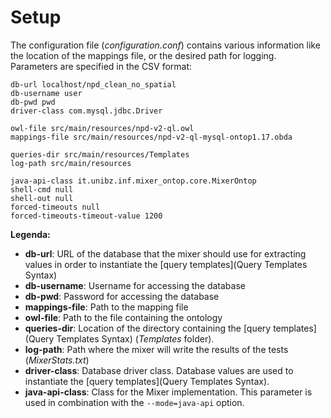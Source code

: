 # Setup

The configuration file (_configuration.conf_) contains various information like the location of the mappings file, or the desired path for logging. Parameters
are specified in the CSV format:

~~~~~~~
db-url localhost/npd_clean_no_spatial
db-username user
db-pwd pwd
driver-class com.mysql.jdbc.Driver

owl-file src/main/resources/npd-v2-ql.owl
mappings-file src/main/resources/npd-v2-ql-mysql-ontop1.17.obda

queries-dir src/main/resources/Templates
log-path src/main/resources

java-api-class it.unibz.inf.mixer_ontop.core.MixerOntop
shell-cmd null
shell-out null
forced-timeouts null
forced-timeouts-timeout-value 1200
~~~~~~~

**Legenda:**

* **db-url**: URL of the database that the mixer should use for extracting values in order to instantiate the [query templates](Query Templates Syntax)
* **db-username**: Username for accessing the database
* **db-pwd**: Password for accessing the database
* **mappings-file**: Path to the mapping file
* **owl-file**: Path to the file containing the ontology
* **queries-dir**: Location of the directory containing the [query templates](Query Templates Syntax) (_Templates_ folder). 
* **log-path**: Path where the mixer will write the results of the tests (_MixerStats.txt_)
* **driver-class**: Database driver class. Database values are used to instantiate the [query templates](Query Templates Syntax).
* **java-api-class**: Class for the Mixer implementation. This parameter is used in combination with the `--mode=java-api` option.
